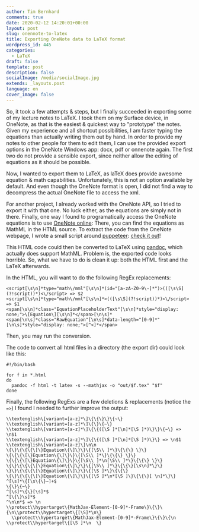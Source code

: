 ```yaml
---
author: Tim Bernhard
comments: true
date: 2020-02-12 14:20:01+00:00
layout: post
slug: onennote-to-latex
title: Exporting OneNote data to LaTeX format
wordpress_id: 445
categories:
  - LaTeX
draft: false
template: post
description: false
socialImage: /media/socialImage.jpg
extends: _layouts.post
language: en
cover_image: false
---
```


So, it took a few attempts & steps, but I finally succeeded in exporting some of my lecture notes to LaTeX.
I took them on my Surface device, in OneNote, as that is the easiest & quickest way to "prototype" the notes. Given my experience and all shortcut possibilities, I am faster typing the equations than 
actually writing them out by hand. 
In order to provide my notes to other people for them to edit them, I can use the provided export options 
in the OneNote Windows app: docx, pdf or onnenote again. The first two do not provide a sensible export, since neither allow the editing of equations as it should be possible.

Now, I wanted to export them to LaTeX, as laTeX does provide awesome equation & math capabilities.
Unfortunately, this is not an option available by default. 
And even though the OneNote format is open, 
I did not find a way to decompress the actual OneNote file to access the xml. 

For another project, I already worked with the OneNote API, so I tried to export it with that one. 
No luck either, as the equations are simply not in there.
Finally, one way I found to programatically access the OneNote equations is to use [OneNote online](https://onenote.com): There, you can find the equations as MathML in the HTML source. 
To extract the code from the OneNote webpage, I wrote a small script around [puppeteer](https://pptr.dev/): [check it out](https://github.com/GenieTim/OneNoteExporter)!

This HTML code could then be converted to LaTeX using [pandoc](https://github.com/jgm/pandoc), which actually does support MathML.
Problem is, the exported code looks horrible.
So, what we have to do is clean it up: both the HTML first and the LaTeX afterwards.

In the HTML, you will want to do the following RegEx replacements:

    <script[\s\n]*type="math\/mml"[\s\n]*(id="[a-zA-Z0-9\-]*")>(([\s\S](?!script))*)<\/script> => $2
    <script[\s\n]*type="math\/mml"[\s\n]*>(([\s\S](?!script))*)<\/script> => $1
    <span[\s\n]*class="EquationPlaceholderText"[\s\n]*style="display: none;">\[Equation\][\s\n]*</span>[\n\s]*<span[\n\s]*class="RawEquation"[\n\s]*data-length="[0-9]*"[\n\s]*style="display: none;">[^<]*</span>

Then, you may run the conversion.

The code to convert all html files in a directory (the export dir) could look like this:

    #!/bin/bash

    for f in *.html 
    do
      pandoc -f html -t latex -s --mathjax -o "out/$f.tex" "$f"
    done

Finally, the following RegExs are a few deletions & replacements (notice the `=>`) I found I needed to further improve the output:


    \\textenglish\[variant=[a-z]*\]\{\{\}\}\{~\}
    \\textenglish\[variant=[a-z]*\]\{\}\{~\}
    \\textenglish\[variant=[a-z]*\]\{\{([\S ]*[\n]*[\S ]*)\}\}\{~\} => \n$1
    \\textenglish\[variant=[a-z]*\]\{\{([\S ]*[\n]*[\S ]*)\}\} => \n$1
    \\textenglish\[variant=[a-z]\]\n\n
    \{\}\{\{\{\[\}Equation\{\]\}\}\{[\S\\ ]*\}\{\{\} \}\}
    \{\{\{\[\}Equation\{\]\}\}\{[\S\\ ]*\}\{\{\} \}\}
    \{\{\{\[\}Equation\{\]\}\}\{[\S\\ ]*\n[\S\\ ]*\}\{\{\} \}\}
    \{\}\{\{\{\[\}Equation\{\]\}\}\{[\S\\ ]*\}\{\{\}[\s\n]*\}\}
    \}\}\{\{\{\[\}Equation\{\]\}\}\{[\S ]*\}\{\{\}
    \{\}\{\{\{\[\}Equation\{\]\}\}\{[\S ]*\n*[\S ]\}\{\{\}[ \n]*\}\}
    ^[\s]*\{[\s\{\}~]+$
    \{\}\{~\}
    ^[\s]*\{\}[\s]*$
    ^[\{\}\s]*$
    ^\n\n*$ => \n
    \\protect\\hypertarget\{MathJax-Element-[0-9]*-Frame\}\{\}\{\n\\protect\\hypertarget\{[\S]*\n\}
      \\protect\\hypertarget\{MathJax-Element-[0-9]*-Frame\}\{\}\{\n  \\protect\\hypertarget\{[\S ]*\n  \}
